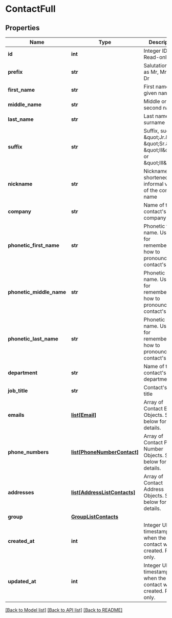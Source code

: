 # ContactFull

## Properties
Name | Type | Description | Notes
------------ | ------------- | ------------- | -------------
**id** | **int** | Integer ID. Read-only. | [optional] 
**prefix** | **str** | Salutation, such as Mr, Mrs, or Dr | [optional] 
**first_name** | **str** | First name or given name | [optional] 
**middle_name** | **str** | Middle or second name | [optional] 
**last_name** | **str** | Last name or surname | [optional] 
**suffix** | **str** | Suffix, such as \&quot;Jr.\&quot;, \&quot;Sr.\&quot;, \&quot;II\&quot;, or \&quot;III\&quot; | [optional] 
**nickname** | **str** | Nickname, or a shortened informal version of the contact&#39;s name | [optional] 
**company** | **str** | Name of the contact&#39;s company | [optional] 
**phonetic_first_name** | **str** | Phonetic first name. Useful for remembering how to pronounce the contact&#39;s name. | [optional] 
**phonetic_middle_name** | **str** | Phonetic middle name. Useful for remembering how to pronounce the contact&#39;s name. | [optional] 
**phonetic_last_name** | **str** | Phonetic last name. Useful for remembering how to pronounce the contact&#39;s name. | [optional] 
**department** | **str** | Name of the contact&#39;s department | [optional] 
**job_title** | **str** | Contact&#39;s job title | [optional] 
**emails** | [**list[Email]**](Email.md) | Array of Contact Email Objects. See below for details. | [optional] 
**phone_numbers** | [**list[PhoneNumberContact]**](PhoneNumberContact.md) | Array of Contact Phone Number Objects. See below for details. | [optional] 
**addresses** | [**list[AddressListContacts]**](AddressListContacts.md) | Array of Contact Address Objects. See below for details. | [optional] 
**group** | [**GroupListContacts**](GroupListContacts.md) |  | [optional] 
**created_at** | **int** | Integer UNIX timestamp when the contact was created. Read-only. | [optional] 
**updated_at** | **int** | Integer UNIX timestamp when the contact was created. Read-only. | [optional] 

[[Back to Model list]](../README.md#documentation-for-models) [[Back to API list]](../README.md#documentation-for-api-endpoints) [[Back to README]](../README.md)


